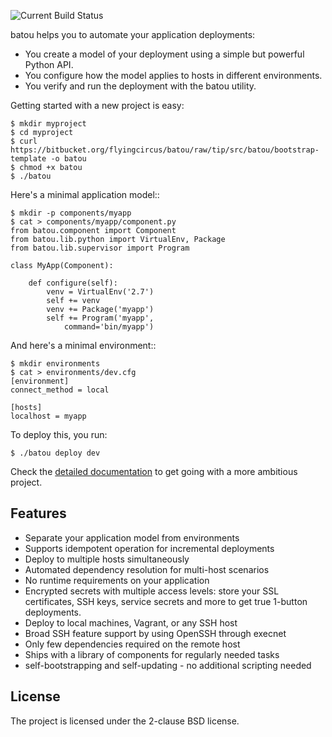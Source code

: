 ![Current Build Status](https://travis-ci.org/flyingcircusio/batou.svg?branch=master)

batou helps you to automate your application deployments:

* You create a model of your deployment using a simple but powerful Python API.
* You configure how the model applies to hosts in different environments.
* You verify and run the deployment with the batou utility.

Getting started with a new project is easy:

    $ mkdir myproject
    $ cd myproject
    $ curl https://bitbucket.org/flyingcircus/batou/raw/tip/src/batou/bootstrap-template -o batou
    $ chmod +x batou
    $ ./batou

Here's a minimal application model::

    $ mkdir -p components/myapp
    $ cat > components/myapp/component.py
    from batou.component import Component
    from batou.lib.python import VirtualEnv, Package
    from batou.lib.supervisor import Program

    class MyApp(Component):

        def configure(self):
            venv = VirtualEnv('2.7')
            self += venv
            venv += Package('myapp')
            self += Program('myapp',
                command='bin/myapp')

And here's a minimal environment::

    $ mkdir environments
    $ cat > environments/dev.cfg
    [environment]
    connect_method = local

    [hosts]
    localhost = myapp

To deploy this, you run:

```Shell Session
$ ./batou deploy dev
```

Check the [detailed documentation](http://batou.readthedocs.org) to get going with a more ambitious project.


## Features

* Separate your application model from environments
* Supports idempotent operation for incremental deployments
* Deploy to multiple hosts simultaneously
* Automated dependency resolution for multi-host
  scenarios
* No runtime requirements on your application
* Encrypted secrets with multiple access levels: store your
  SSL certificates, SSH keys, service secrets and more to get true 1-button deployments.
* Deploy to local machines, Vagrant, or any SSH host
* Broad SSH feature support by using OpenSSH through execnet
* Only few dependencies required on the remote host
* Ships with a library of components for regularly needed
  tasks
* self-bootstrapping and self-updating - no additional
  scripting needed

## License

The project is licensed under the 2-clause BSD license.
